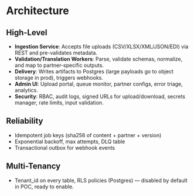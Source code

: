 # Architecture

## High-Level
- **Ingestion Service**: Accepts file uploads (CSV/XLSX/XML/JSON/EDI) via REST and pre-validates metadata.
- **Validation/Translation Workers**: Parse, validate schemas, normalize, and map to partner-specific outputs.
- **Delivery**: Writes artifacts to Postgres (large payloads go to object storage in prod), triggers webhooks.
- **Admin UI**: Upload portal, queue monitor, partner configs, error triage, analytics.
- **Security**: RBAC, audit logs, signed URLs for upload/download, secrets manager, rate limits, input validation.

## Reliability
- Idempotent job keys (sha256 of content + partner + version)
- Exponential backoff, max attempts, DLQ table
- Transactional outbox for webhook events

## Multi-Tenancy
- Tenant_id on every table, RLS policies (Postgres) — disabled by default in POC, ready to enable.
